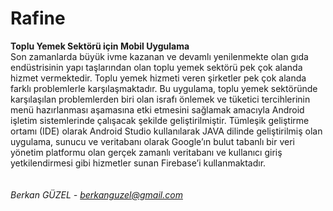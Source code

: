 # Rafine
<b>Toplu Yemek Sektörü için Mobil Uygulama<br></b>
Son zamanlarda büyük ivme kazanan ve devamlı yenilenmekte olan gıda endüstrisinin yapı taşlarından olan toplu yemek sektörü pek çok alanda hizmet vermektedir. Toplu yemek hizmeti veren şirketler pek çok alanda farklı problemlerle karşılaşmaktadır. Bu uygulama, toplu yemek sektöründe karşılaşılan problemlerden biri olan israfı önlemek ve tüketici tercihlerinin menü hazırlanması aşamasına etki etmesini sağlamak amacıyla Android işletim sistemlerinde çalışacak şekilde geliştirilmiştir. Tümleşik geliştirme ortamı (IDE) olarak Android Studio kullanılarak JAVA dilinde geliştirilmiş olan uygulama, sunucu ve veritabanı olarak Google’ın bulut tabanlı bir veri yönetim platformu olan gerçek zamanlı veritabanı ve kullanıcı giriş yetkilendirmesi gibi hizmetler sunan Firebase’i kullanmaktadır.
<br><br><br>
<i> Berkan GÜZEL - berkanguzel@gmail.com </i>
